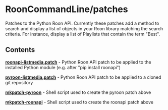 # RoonCommandLine/patches

Patches to the Python Roon API. Currently these patches add a method to search and display a list of objects in your Roon library matching the search criteria. For instance, display a list of Playlists that contain the term "Best".

## Contents

[**roonapi-listmedia.patch**](roonapi-listmedia.patch) - Python Roon API patch to be applied to the installed Python module (e.g. after "pip install roonapi")

[**pyroon-listmedia.patch**](pyroon-listmedia.patch) - Python Roon API patch to be applied to a cloned git repository

[**mkpatch-pyroon**](mkpatch-pyroon) - Shell script used to create the pyroon patch above

[**mkpatch-roonapi**](mkpatch-roonapi) - Shell script used to create the roonapi patch above
